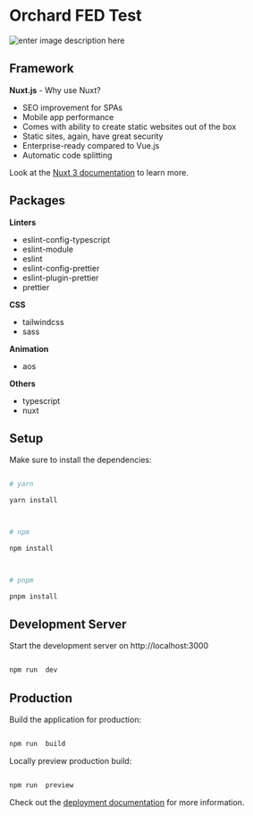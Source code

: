 # Orchard FED Test

![enter image description here](https://media.giphy.com/media/v1.Y2lkPTc5MGI3NjExMDMyM2E3YmEwNmYzNGUxYjE3MTVjOWUwNTIxM2QyM2ZmZmQ3MjVkNyZjdD1n/v34RHqux9IggyoCy1U/giphy.gif)

## Framework

**Nuxt.js** - Why use Nuxt?

- SEO improvement for SPAs
- Mobile app performance
- Comes with ability to create static websites out of the box
- Static sites, again, have great security
- Enterprise-ready compared to Vue.js
- Automatic code splitting

Look at the [Nuxt 3 documentation](https://nuxt.com/docs/getting-started/introduction) to learn more.

## Packages

**Linters**

- eslint-config-typescript
- eslint-module
- eslint
- eslint-config-prettier
- eslint-plugin-prettier
- prettier

**CSS**

- tailwindcss
- sass

**Animation**

- aos

**Others**

- typescript
- nuxt

## Setup

Make sure to install the dependencies:

```bash

# yarn

yarn install



# npm

npm install



# pnpm

pnpm install

```

## Development Server

Start the development server on http://localhost:3000

```bash

npm run  dev

```

## Production

Build the application for production:

```bash

npm run  build

```

Locally preview production build:

```bash

npm run  preview

```

Check out the [deployment documentation](https://nuxt.com/docs/getting-started/deployment) for more information.
